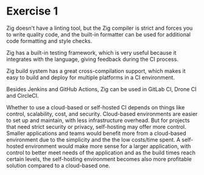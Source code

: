 # Exercise 1

Zig doesn't have a linting tool, but the Zig compiler is strict and forces you to write quality code, and the built-in formatter can be used for additional code formatting and style checks.

Zig has a built-in testing framework, which is very useful because it integrates with the language, giving feedback during the CI process.

Zig build system has a great cross-compilation support, which makes it easy to build and deploy for multiple platforms in a CI environment.

Besides Jenkins and GitHub Actions, Zig can be used in GitLab CI, Drone CI and CircleCI.

Whether to use a cloud-based or self-hosted CI depends on things like control, scalability, cost, and security. Cloud-based environments are easier to set up and maintain, with less infrastructure overhead. But for projects that need strict security or privacy, self-hosting may offer more control. Smaller applications and teams would benefit more from a cloud-based environment due to the simplicity and the the low costs/time spent. A self-hosted environment would make more sense for a larger application, with control to better meet needs of the application and as the build times reach certain levels, the self-hosting environment becomes also more profitable solution compared to a cloud-based one.
